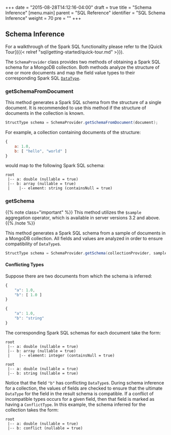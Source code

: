+++
date = "2015-08-28T14:12:16-04:00"
draft = true
title = "Schema Inference"
[menu.main]
  parent = "SQL Reference"
  identifier = "SQL Schema Inference"
  weight = 70
  pre = "<i class='fa'></i>"
+++

## Schema Inference

For a walkthrough of the Spark SQL functionality please refer to the
[Quick Tour]({{< relref "sql/getting-started/quick-tour.md" >}}).

The `SchemaProvider` class provides two methods of obtaining a Spark SQL schema
for a MongoDB collection. Both methods analyze the structure of one or more
documents and map the field value types to their corresponding Spark SQL
[`DataType`](https://spark.apache.org/docs/latest/api/scala/index.html#org.apache.spark.sql.types.DataType).

### getSchemaFromDocument

This method generates a Spark SQL schema from the structure of a single
document. It is recommended to use this method if the structure of documents in
the collection is known.

```java
StructType schema = SchemaProvider.getSchemaFromDocument(document);
```

For example, a collection containing documents of the structure:

```javascript
{
    a: 1.0,
    b: [ "hello", "world" ]
}
```

would map to the following Spark SQL schema:

```
root
 |-- a: double (nullable = true)
 |-- b: array (nullable = true)
 |    |-- element: string (containsNull = true)
```

### getSchema

{{% note class="important" %}}
This method utilizes the `$sample` aggregation operator, which is available in
server versions 3.2 and above.
{{% /note %}}

This method generates a Spark SQL schema from a sample of documents in a MongoDB
collection. All fields and values are analyzed in order to ensure compatibility
of `DataType`s.

```java
StructType schema = SchemaProvider.getSchema(collectionProvider, sampleSize);
```

#### Conflicting Types

Suppose there are two documents from which the schema is inferred:
```javascript
{
    "a": 1.0,
    "b": [ 1.0 ]
}

{
    "a": 1.0,
    "b": "string"
}
```

The corresponding Spark SQL schemas for each document take the form:

```
root
 |-- a: double (nullable = true)
 |-- b: array (nullable = true)
 |    |-- element: integer (containsNull = true)

root
 |-- a: double (nullable = true)
 |-- b: string (nullable = true)
```

Notice that the field `"b"` has conflicting `DataType`s. During schema
inference for a collection, the values of fields are checked to ensure that the
ultimate `DataType` for the field in the result schema is compatible. If a
conflict of incompatible types occurs for a given field, then that field is
marked as having a `ConflictType`. In this example, the schema inferred for the
collection takes the form:

```
root
 |-- a: double (nullable = true)
 |-- b: conflict (nullable = true)
```
